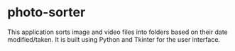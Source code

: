 # photo-sorter
This application sorts image and video files into folders based on their date modified/taken. It is built using Python and Tkinter for the user interface.
